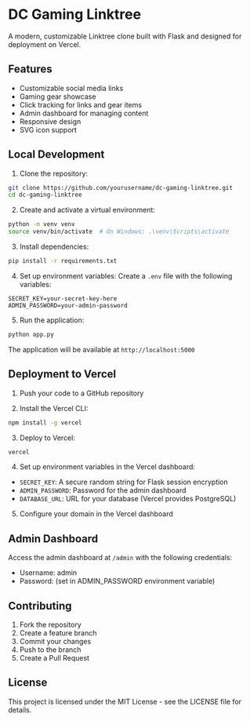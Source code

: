 # DC Gaming Linktree

A modern, customizable Linktree clone built with Flask and designed for deployment on Vercel.

## Features

- Customizable social media links
- Gaming gear showcase
- Click tracking for links and gear items
- Admin dashboard for managing content
- Responsive design
- SVG icon support

## Local Development

1. Clone the repository:
```bash
git clone https://github.com/yourusername/dc-gaming-linktree.git
cd dc-gaming-linktree
```

2. Create and activate a virtual environment:
```bash
python -m venv venv
source venv/bin/activate  # On Windows: .\venv\Scripts\activate
```

3. Install dependencies:
```bash
pip install -r requirements.txt
```

4. Set up environment variables:
Create a `.env` file with the following variables:
```
SECRET_KEY=your-secret-key-here
ADMIN_PASSWORD=your-admin-password
```

5. Run the application:
```bash
python app.py
```

The application will be available at `http://localhost:5000`

## Deployment to Vercel

1. Push your code to a GitHub repository

2. Install the Vercel CLI:
```bash
npm install -g vercel
```

3. Deploy to Vercel:
```bash
vercel
```

4. Set up environment variables in the Vercel dashboard:
- `SECRET_KEY`: A secure random string for Flask session encryption
- `ADMIN_PASSWORD`: Password for the admin dashboard
- `DATABASE_URL`: URL for your database (Vercel provides PostgreSQL)

5. Configure your domain in the Vercel dashboard

## Admin Dashboard

Access the admin dashboard at `/admin` with the following credentials:
- Username: admin
- Password: (set in ADMIN_PASSWORD environment variable)

## Contributing

1. Fork the repository
2. Create a feature branch
3. Commit your changes
4. Push to the branch
5. Create a Pull Request

## License

This project is licensed under the MIT License - see the LICENSE file for details. 